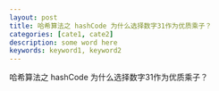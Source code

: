 ```yaml
---
layout: post
title: 哈希算法之 hashCode 为什么选择数字31作为优质乘子？
categories: [cate1, cate2]
description: some word here
keywords: keyword1, keyword2
---
```



哈希算法之 hashCode 为什么选择数字31作为优质乘子？